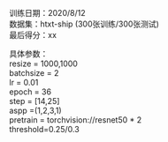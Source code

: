训练日期：2020/8/12  
数据集：htxt-ship (300张训练/300张测试)  
最后得分：xx  
 
具体参数：  
resize = 1000,1000  
batchsize = 2  
lr = 0.01  
epoch = 36  
step = [14,25]  
aspp =(1,2,3,1)   
pretrain = torchvision://resnet50 * 2  
threshold=0.25/0.3  
